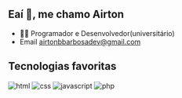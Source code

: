 ## Eaí 👋, me chamo Airton

- 👨‍💻 Programador e Desenvolvedor(universitário)
- Email airtonbbarbosadev@gmail.com

  
## Tecnologias favoritas
<div style="display: inline_block">
  <img align="center" alt="html" src="https://img.shields.io/badge/HTML5-E34F26?style=for-the-badge&logo=html5&logoColor=white"/>
  <img align="center" alt="css" src="https://img.shields.io/badge/CSS3-1572B6?style=for-the-badge&logo=css3&logoColor=white"/>
  <img align="center" alt="javascript "src="https://img.shields.io/badge/JavaScript-F7DF1E?style=for-the-badge&logo=javascript&logoColor=black"/>
  <img align="center" alt="php" src="https://img.shields.io/badge/PHP-777BB4?style=for-the-badge&logo=php&logoColor=white"/>
</div>

